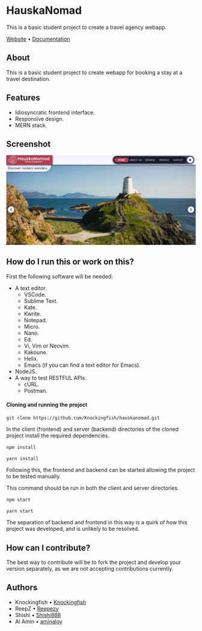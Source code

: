 # HauskaNomad
This is a basic student project to create a travel agency webapp.

[Website](https://hauskanomad.onrender.com/) • [Documentation](https://github.com/Knockingfish/hauskanomad/wiki)

## About

This is a basic student project to create webapp for booking a stay at a travel destination.

## Features

- Idiosyncratic frontend interface.
- Responsive design.
- MERN stack.

## Screenshot

![home page screenshot](https://github.com/Knockingfish/hauskanomad/blob/main/hauskascreenshot.png?raw=true)
  
## How do I run this or work on this?

First the following software will be needed:
- A text editor.
  - VSCode.
  - Sublime Text.
  - Kate.
  - Kwrite.
  - Notepad.
  - Micro.
  - Nano.
  - Ed.
  - Vi, Vim or Neovim.
  - Kakoune.
  - Helix.
  - Emacs (if you can find a text editor for Emacs).
- NodeJS.
- A way to test RESTFUL APIs.
    - cURL.
    - Postman.
 
#### Cloning and running the project

```
git clone https://github.com/Knockingfish/hauskanomad.git
```

In the client (frontend) and server (backend) directories of the cloned project install the required dependencies.

```
npm install
```

```
yarn install
```

Following this, the frontend and backend can be started allowing the project to be tested manually.

This command should be run in both the client and server directories.

```
npm start
```

```
yarn start
```

The separation of backend and frontend in this way is a quirk of how this project was developed, and is unlikely to be resolved.

## How can I contribute?

The best way to contribute will be to fork the project and develop your version separately, as we are not accepting contributions currently.

## Authors

- Knockingfish • [Knockingfish](https://github.com/Knockingfish)
- ReepZ • [Reepezy](https://github.com/Reepezy)
- Shishi • [Shishi888](https://github.com/Shishi888)
- Al Amin • [aminaloy](https://github.com/aminalniloy)
